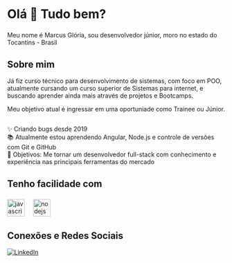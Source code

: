 <h1 align="left">Olá 👋 Tudo bem?</h1>

###

<p align="left">Meu nome é Marcus Glória, sou desenvolvedor júnior, moro no estado do Tocantins - Brasil</p>

###

<h2 align="left">Sobre mim</h2>

Já fiz curso técnico para desenvolvimento de sistemas, com foco em POO, atualmente cursando um curso superior de Sistemas para internet, e buscando aprender ainda mais através de projetos e Bootcamps.

Meu objetivo atual é ingressar em uma oportuniade como Trainee ou Júnior.

## 

<p align="left">
✨ Criando bugs desde 2019<br>
📚 Atualmente estou aprendendo Angular, Node.js e controle de versões com Git e GitHub
<br>
🎯 Objetivos: Me tornar um desenvolvedor full-stack com conhecimento e experiência nas principais ferramentas do mercado
<br>
</p>

###

<h2 align="left">Tenho facilidade com</h2>

###

<div align="left">
  <img src="https://cdn.jsdelivr.net/gh/devicons/devicon/icons/javascript/javascript-original.svg" height="40" alt="javascript logo"  />
  <img width="12" />
  <img src="https://cdn.jsdelivr.net/gh/devicons/devicon/icons/nodejs/nodejs-original.svg" height="40" alt="nodejs logo"  />
  <img width="12" />
</div>

###

## Conexões e Redes Sociais

[![LinkedIn](https://img.shields.io/badge/LinkedIn-0077B5?style=for-the-badge&logo=linkedin&logoColor=fff)](https://www.linkedin.com/in/marcus-j%C3%BAnio-barbosa-gloria-76b5b5b1/) 